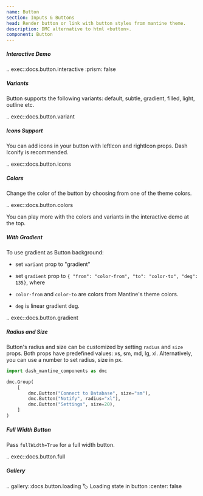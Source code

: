 ```yaml
---
name: Button
section: Inputs & Buttons
head: Render button or link with button styles from mantine theme.
description: DMC alternative to html <button>.
component: Button
---
```


##### Interactive Demo

.. exec::docs.button.interactive
    :prism: false

##### Variants

Button supports the following variants: default, subtle, gradient, filled, light, outline etc.

.. exec::docs.button.variant

##### Icons Support

You can add icons in your button with leftIcon and rightIcon props. Dash Iconify is recommended.

.. exec::docs.button.icons

##### Colors

Change the color of the button by choosing from one of the theme colors.

.. exec::docs.button.colors

You can play more with the colors and variants in the interactive demo at the top.

##### With Gradient

To use gradient as Button background:

* set `variant` prop to "gradient"
* set `gradient` prop to `{ "from": "color-from", "to": "color-to", "deg": 135}`, where

* `color-from` and `color-to` are colors from Mantine's theme colors.
* `deg` is linear gradient deg.

.. exec::docs.button.gradient

##### Radius and Size

Button's radius and size can be customized by setting `radius` and `size` props. Both props have predefined values:
xs, sm, md, lg, xl. Alternatively, you can use a number to set radius, size in px.

```python
import dash_mantine_components as dmc

dmc.Group(
    [
        dmc.Button("Connect to Database", size="sm"),
        dmc.Button("Notify", radius="xl"),
        dmc.Button("Settings", size=20),
    ]
)
```

##### Full Width Button

Pass `fullWidth=True` for a full width button.

.. exec::docs.button.full

##### Gallery

.. gallery::docs.button.loading
    :label: Loading state in button
    :center: false
